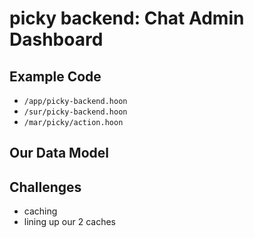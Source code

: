 # picky backend: Chat Admin Dashboard

## Example Code
* `/app/picky-backend.hoon`
* `/sur/picky-backend.hoon`
* `/mar/picky/action.hoon`

## Our Data Model

## Challenges
- caching
- lining up our 2 caches
